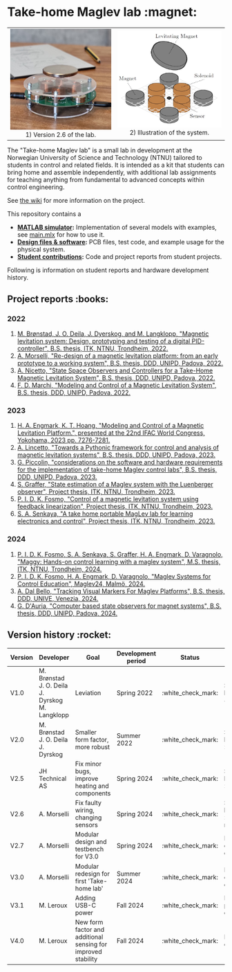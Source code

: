 # Take-home Maglev lab \:magnet\:

<table align="center">
  <tr>
    <td align="center">
      <img src="./media/images_and_illustrations/maggy_30_levitating.jpg" alt="Maggy 30 Levitating" width="400"><br>
      1) Version 2.6 of the lab.
    </td>
    <td align="center">
      <img src="./media/images_and_illustrations/maglev_system_illustration.jpg" alt="Maglev System Illustration" width="400"><br>
      2) Illustration of the system.
    </td>
  </tr>
</table>

The "Take-home Maglev lab" is a small lab in development at the Norwegian University of Science and Technology (NTNU) tailored to students in control and related fields. It is intended as a kit that students can bring home and assemble independently, with additional lab assignments for teaching anything from fundamental to advanced concepts within control engineering.

See [the wiki](https://www.ntnu.no/wiki/x/OYSyEw) for more information on the project.

This repository contains a
- **[MATLAB simulator](./simulation):** Implementation of several models with examples, see [main.mlx](./simulation/main.mlx) for how to use it.
- **[Design files & software](./physical_system):** PCB files, test code, and example usage for the physical system.
- **[Student contributions](./student_contributions):** Code and project reports from student projects.

Following is information on student reports and hardware development history.
## Project reports \:books\:
### 2022
 1. [M. Brønstad, J. O. Deila, J. Dyerskog, and M. Langklopp, "Magnetic levitation system: Design, prototyping and testing of a digital PID-controller", B.S. thesis, ITK, NTNU, Trondheim, 2022.](./student_contributions/literature/2022_NTNU_bachelor_thesis_MJJM.pdf)
 2. [A. Morselli, "Re-design of a magnetic levitation platform: from an early prototype to a working system", B.S. thesis, DDD, UNIPD, Padova, 2022.](./student_contributions/literature/2022_UNIPD_bachelor_thesis_alberto_morselli.pdf)
 3. [A. Nicetto, "State Space Observers and Controllers for a Take-Home Magnetic Levitation System", B.S. thesis, DDD, UNIPD, Padova, 2022.](./student_contributions/literature/2022_UNIPD_bachelor_thesis_andrea_nicetto.pdf)
 4. [F. D. Marchi, "Modeling and Control of a Magnetic Levitation System", B.S. thesis, DDD, UNIPD, Padova, 2022.](./student_contributions/literature/2022_UNIPD_bachelor_thesis_francesco_de_marchi.pdf)
### 2023
1. [H. A. Engmark, K. T. Hoang, "Modeling and Control of a Magnetic Levitation Platform.", presented at the 22nd IFAC World Congress, Yokohama, 2023 pp. 7276-7281. ](./media/literature/maglev_model_description.pdf)
2. [A. Lincetto, "Towards a Pythonic framework for control and analysis of magnetic levitation systems", B.S. thesis, DDD, UNIPD, Padova, 2023.](./student_contributions/literature/2023_UNIPD_bachelor_thesis_alessandro_lincetto.pdf)
3. [G. Piccolin, "considerations on the software and hardware requirements for the implementation of take-home Maglev control labs", B.S. thesis, DDD, UNIPD, Padova, 2023.](./student_contributions/literature/2023_UNIPD_bachelor_thesis_giulio_piccolin.pdf)
4. [S. Graffer, "State estimation of a Maglev system with the Luenberger observer", Project thesis, ITK, NTNU, Trondheim, 2023.](./student_contributions/literature/2023_NTNU_project_thesis_sverre_graffer.pdf)
5. [P. I. D. K. Fosmo, "Control of a magnetic levitation system using feedback linearization", Project thesis, ITK, NTNU, Trondheim, 2023.](./student_contributions/literature/2023_NTNU_project_thesis_pål_fosmo.pdf)
6. [S. A. Senkaya, "A take home portable MagLev lab for learning electronics and control", Project thesis, ITK, NTNU, Trondheim, 2023.](./student_contributions/literature/2023_NTNU_project_thesis_sacit_ali_senkaya.pdf)
### 2024
1. [P. I. D. K. Fosmo, S. A. Senkaya, S. Graffer, H. A. Engmark, D. Varagnolo, "Maggy: Hands-on control learning with a maglev system", M.S. thesis, ITK, NTNU, Trondheim, 2024.](https://bth.diva-portal.org/smash/get/diva2:1918096/FULLTEXT01.pdf)
2. [P. I. D. K. Fosmo, H. A. Engmark, D. Varagnolo, "Maglev Systems for Control Education", Maglev24, Malmö, 2024.](https://ntnuopen.ntnu.no/ntnu-xmlui/handle/11250/3153592)
3. [A. Dal Bello, "Tracking Visual Markers For Maglev Platforms", B.S. thesis, DDD, UNIVE, Venezia, 2024.](./student_contributions/literature/2024_UNIVE_bachelor_thesis_alessandra_dal_bello.pdf)
4. [G. D'Auria, "Computer based state observers for magnet systems", B.S. thesis, DDD, UNIPD, Padova, 2024.](https://thesis.unipd.it/handle/20.500.12608/76836)

## Version history \:rocket\:
| **Version** | **Developer**                                                  | **Goal**                                                      | **Development period** |      **Status**      | **Result**                  |
| ----------- | -------------------------------------------------------------- | ------------------------------------------------------------- | ---------------------- | :------------------: | --------------------------- |
| V1.0        | M. Brønstad <br> J. O. Deila <br> J. Dyrskog <br> M. Langklopp | Leviation                                                     | Spring 2022            | \:white_check_mark\: | Stable levitation ~ 2 min   |
| V2.0        | M. Brønstad <br> J. O. Deila <br> J. Dyrskog                   | Smaller form factor, more robust                              | Summer 2022            | \:white_check_mark\: | Stable levitation >> 2 min  |
| V2.5        | JH Technical AS                                                | Fix minor bugs, improve heating and components                | Spring 2024            | \:white_check_mark\: | Stable levitation >> 2 min  |
| V2.6        | A. Morselli                                                    | Fix faulty wiring, changing sensors                           | Spring 2024            | \:white_check_mark\: | Stable levitation >> 30 min |
| V2.7        | A. Morselli                                                    | Modular design and testbench for V3.0                         | Spring 2024            | \:white_check_mark\: | Decisions on design         |
| V3.0        | A. Morselli                                                    | Modular redesign for first 'Take-home lab'                    | Summer 2024            | \:white_check_mark\: | Decisions on design         |
| V3.1        | M. Leroux                                                      | Adding USB-C power                                            | Fall 2024              | \:white_check_mark\: | Improved power delivery     |
| V4.0        | M. Leroux                                                      | New form factor and additional sensing for improved stability | Fall 2024              | \:white_check_mark\: | Improved control            |
